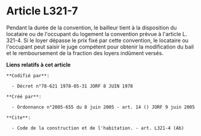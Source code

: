 # Article L321-7

Pendant la durée de la convention, le bailleur tient à la disposition du locataire ou de l'occupant du logement la convention
prévue à l'article L. 321-4. Si le loyer dépasse le prix fixé par cette convention, le locataire ou l'occupant peut saisir le
juge compétent pour obtenir la modification du bail et le remboursement de la fraction des loyers indûment versés.

**Liens relatifs à cet article**

	**Codifié par**:

	  - Décret n°78-621 1978-05-31 JORF 8 JUIN 1978

	**Créé par**:

	  - Ordonnance n°2005-655 du 8 juin 2005 - art. 14 () JORF 9 juin 2005

	**Cite**:

	  - Code de la construction et de l'habitation. - art. L321-4 (Ab)
